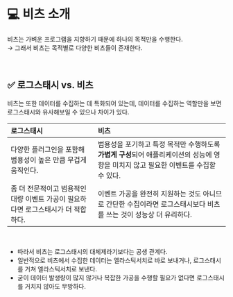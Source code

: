 # 💻 비츠 소개
비츠는 가벼운 프로그램을 지향하기 때문에 하나의 목적만을 수행한다.  
→ 그래서 비츠는 목적별로 다양한 비츠들이 존재한다.

<br>


## ✅ 로그스태시 vs. 비츠
비츠는 또한 데이터를 수집하는 데 특화되어 있는데, 데이터를 수집하는 역할만을 보면 로그스태시와 유사해보일 수 있으나 차이가 있다.


| 로그스태시 | 비츠 |
|:------|:---|
|다양한 플러그인을 포함해 범용성이 높은 만큼 무겁게 움직인다.|범용성을 포기하고 특정 목적만 수행하도록 **가볍게 구성**되어 애플리케이션의 성능에 영향을 미치지 않고 필요한 이벤트를 수집할 수 있다.|
|좀 더 전문적이고 범용적인 대량 이벤트 가공이 필요하다면 로그스태시가 더 적합하다.|이벤트 가공을 완전히 지원하는 것도 아니므로 간단한 수집이라면 로그스태시보다 비츠를 쓰는 것이 성능상 더 유리하다.|

<br>

- 따라서 비츠는 로그스태시의 대체제라기보다는 공생 관계다.  
- 일반적으로 비츠에서 수집한 데이터는 엘라스틱서치로 바로 보내거나, 로그스태시를 거쳐 엘라스틱서치로 보낸다.  
- 굳이 데이터 발생량이 많지 않거나 복잡한 가공을 수행할 필요가 없다면 로그스태시를 거치지 않아도 무방하다.
